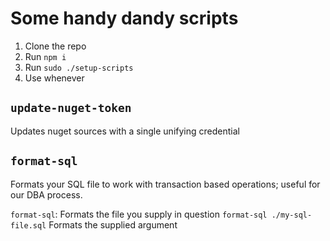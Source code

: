 # Some handy dandy scripts

1. Clone the repo
2. Run `npm i`
3. Run `sudo ./setup-scripts`
4. Use whenever

## `update-nuget-token`

Updates nuget sources with a single unifying credential

## `format-sql`

Formats your SQL file to work with transaction based operations; useful for our DBA process.

`format-sql`: Formats the file you supply in question
`format-sql ./my-sql-file.sql` Formats the supplied argument

